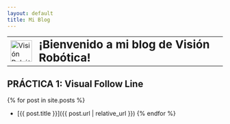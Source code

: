 ```yaml
---
layout: default
title: Mi Blog
---
```


<table>
  <tr>
    <td>
      <img src="https://paaulaagarciiaa.github.io/Vision-Robotica/logorobotica.png" alt="Visión Robótica" width="50" height="50">
    </td>
    <td>
      <h1 style="margin: 0; font-size: 26px;">¡Bienvenido a mi blog de Visión Robótica!</h1>
    </td>
  </tr>
</table>

## PRÁCTICA 1: Visual Follow Line
{% for post in site.posts %}
- [{{ post.title }}]({{ post.url | relative_url }})
{% endfor %}
